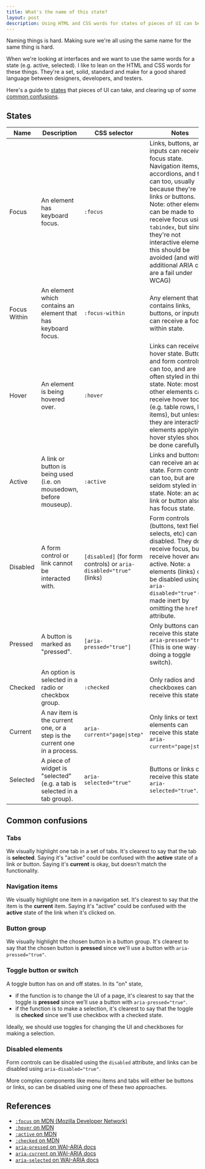 ```yaml
---
title: What's the name of this state?
layout: post
description: Using HTML and CSS words for states of pieces of UI can be a good way to find a shared language between designers, developers, and testers.
---
```


Naming things is hard. Making sure we're all using the same name for the same thing is hard.

When we're looking at interfaces and we want to use the same words for a state (e.g. active, selected). I like to lean on the HTML and CSS words for these things. They're a set, solid, standard and make for a good shared language between designers, developers, and testers.

Here's a guide to [states](#states) that pieces of UI can take, and clearing up of some [common confusions](#common-confusions).

## States

| Name         | Description                                                               | CSS selector                                                       | Notes                                                                                                                                                                                                                                                                                                                                          |
| ------------ | ------------------------------------------------------------------------- | ------------------------------------------------------------------ | ---------------------------------------------------------------------------------------------------------------------------------------------------------------------------------------------------------------------------------------------------------------------------------------------------------------------------------------------- |
| Focus        | An element has keyboard focus.                                            | `:focus`                                                           | Links, buttons, and inputs can receive a focus state. Navigation items, accordions, and tabs can too, usually because they're links or buttons. Note: other elements can be made to receive focus using `tabindex`, but since they're not interactive elements this should be avoided (and without additional ARIA code are a fail under WCAG) |
| Focus Within | An element which contains an element that has keyboard focus.             | `:focus-within`                                                    | Any element that contains links, buttons, or inputs can receive a focus-within state.                                                                                                                                                                                                                                                          |
| Hover        | An element is being hovered over.                                         | `:hover`                                                           | Links can receive a hover state. Buttons and form controls can too, and are often styled in this state. Note: most other elements can receive hover too (e.g. table rows, list items), but unless they are interactive elements applying hover styles should be done carefully.                                                                |
| Active       | A link or button is being used (i.e. on mousedown, before mouseup).       | `:active`                                                          | Links and buttons can receive an active state. Form controls can too, but are seldom styled in this state. Note: an active link or button also has focus state.                                                                                                                                                                                |
| Disabled     | A form control or link cannot be interacted with.                         | `[disabled]` (for form controls) or `aria-disabled="true"` (links) | Form controls (buttons, text field, selects, etc) can be disabled. They don't receive focus, but do receive hover and active. Note: `a` elements (links) can be disabled using `aria-disabled="true"` or made inert by omitting the `href` attribute.                                                                                          |
| Pressed      | A button is marked as "pressed".                                          | `[aria-pressed="true"]`                                            | Only buttons can receive this state, via `aria-pressed="true"` (This is one way of doing a toggle switch).                                                                                                                                                                                                                                     |
| Checked      | An option is selected in a radio or checkbox group.                       | `:checked`                                                         | Only radios and checkboxes can receive this state.                                                                                                                                                                                                                                                                                             |
| Current      | A nav item is the current one, or a step is the current one in a process. | `aria-current="page\|step"`                                        | Only links or text elements can receive this state, via `aria-current="page\|step"`.                                                                                                                                                                                                                                                           |
| Selected     | A piece of widget is "selected" (e.g. a tab is selected in a tab group).  | `aria-selected="true"`                                             | Buttons or links can receive this state, via `aria-selected="true"`.                                                                                                                                                                                                                                                                           |

## Common confusions

### Tabs

We visually highlight one tab in a set of tabs. It's clearest to say that the tab is **selected**. Saying it's "active" could be confused with the **active** state of a link or button. Saying it's **current** is okay, but doesn't match the functionality.

### Navigation items

We visually highlight one item in a navigation set. It's clearest to say that the item is the **current** item. Saying it's "active" could be confused with the **active** state of the link when it's clicked on.

### Button group

We visually highlight the chosen button in a button group. It's clearest to say that the chosen button is **pressed** since we'll use a button with `aria-pressed="true"`.

### Toggle button or switch

A toggle button has on and off states. In its "on" state,

- if the function is to change the UI of a page, it's clearest to say that the toggle is **pressed** since we'll use a button with `aria-pressed="true"`.
- if the function is to make a selection, it's clearest to say that the toggle is **checked** since we'll use checkbox with a checked state.

Ideally, we should use toggles for changing the UI and checkboxes for making a selection.

### Disabled elements

Form controls can be disabled using the `disabled` attribute, and links can be disabled using `aria-disabled="true"`.

More complex components like menu items and tabs will either be buttons or links, so can be disabled using one of these two approaches.

## References

- [`:focus` on MDN (Mozilla Developer Network)](https://developer.mozilla.org/en-US/docs/Web/CSS/:focus)
- [`:hover` on MDN](https://developer.mozilla.org/en-US/docs/Web/CSS/:hover)
- [`:active` on MDN](https://developer.mozilla.org/en-US/docs/Web/CSS/:active)
- [`:checked` on MDN](https://developer.mozilla.org/en-US/docs/Web/CSS/:checked)
- [`aria-pressed` on WAI-ARIA docs](https://www.w3.org/TR/wai-aria-1.1/#aria-pressed)
- [`aria-current` on WAI-ARIA docs](https://www.w3.org/TR/wai-aria-1.1/#aria-current)
- [`aria-selected` on WAI-ARIA docs](https://www.w3.org/TR/wai-aria-1.1/#aria-selected)
